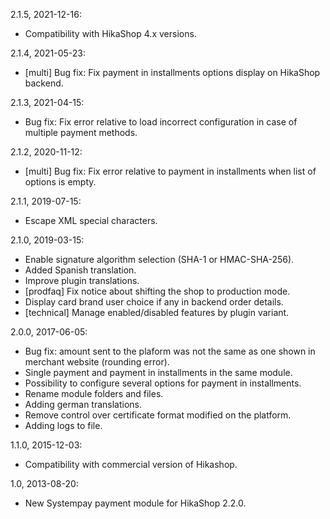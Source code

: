 2.1.5, 2021-12-16:
- Compatibility with HikaShop 4.x versions.

2.1.4, 2021-05-23:
- [multi] Bug fix: Fix payment in installments options display on HikaShop backend.

2.1.3, 2021-04-15:
- Bug fix: Fix error relative to load incorrect configuration in case of multiple payment methods.

2.1.2, 2020-11-12:
- [multi] Bug fix: Fix error relative to payment in installments when list of options is empty.

2.1.1, 2019-07-15:
- Escape XML special characters.
 
2.1.0, 2019-03-15:
- Enable signature algorithm selection (SHA-1 or HMAC-SHA-256).
- Added Spanish translation.
- Improve plugin translations.
- [prodfaq] Fix notice about shifting the shop to production mode.
- Display card brand user choice if any in backend order details.
- [technical] Manage enabled/disabled features by plugin variant.

2.0.0, 2017-06-05:
- Bug fix: amount sent to the plaform was not the same as one shown in merchant website (rounding error).
- Single payment and payment in installments in the same module.
- Possibility to configure several options for payment in installments.
- Rename module folders and files.
- Adding german translations.
- Remove control over certificate format modified on the platform.
- Adding logs to file.

1.1.0, 2015-12-03:
- Compatibility with commercial version of Hikashop.

1.0, 2013-08-20:
- New Systempay payment module for HikaShop 2.2.0.